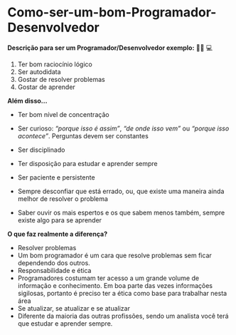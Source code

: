 # Como-ser-um-bom-Programador-Desenvolvedor
**Descrição para ser um Programador/Desenvolvedor exemplo:** 👨‍🎓 💻
1. Ter bom raciocínio lógico
2. Ser autodidata
3. Gostar de resolver problemas
4. Gostar de aprender

**Além disso...**
    
  - Ter bom nível de concentração
 
  - Ser curioso: *“porque isso é assim”*, *“de onde isso vem”* ou *“porque isso acontece”*. Perguntas devem ser constantes
 
  - Ser disciplinado

  - Ter disposição para estudar e aprender sempre

  - Ser paciente e persistente

  - Sempre desconfiar que está errado, ou, que existe uma maneira ainda melhor de resolver o problema

  - Saber ouvir os mais espertos e os que sabem menos também, sempre existe algo para se aprender

**O que faz realmente a diferença?**
- Resolver problemas
- Um bom programador é um cara que resolve problemas sem ficar dependendo dos outros. 
- Responsabilidade e ética
- Programadores costumam ter acesso a um grande volume de informação e conhecimento. Em boa parte das vezes informações sigilosas, portanto é preciso ter a ética como   base para trabalhar nesta área
- Se atualizar, se atualizar e se atualizar
- Diferente da maioria das outras profissões, sendo um analista você terá que estudar e aprender sempre.
